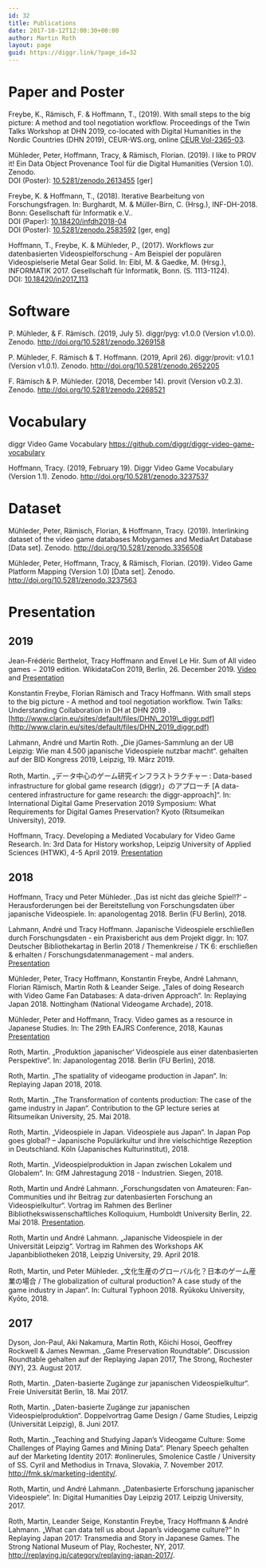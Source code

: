 ```yaml
---
id: 32
title: Publications
date: 2017-10-12T12:00:30+00:00
author: Martin Roth
layout: page
guid: https://diggr.link/?page_id=32
---
```

# Paper and Poster 

<span class="mci-citation"><span class="mci-citation-author">Freybe, K., Rämisch, F. & Hoffmann, T., </span><span class="mci-citation-year">(2019). </span><span class="mci-citation-title">With small steps to the big picture: A method and tool negotiation workflow.</span>
   <span class="mci-citation-conftitle">Proceedings of the Twin Talks Workshop at DHN 2019, co-located with Digital Humanities in the Nordic Countries (DHN 2019)</span>,
   CEUR-WS.org, online [CEUR Vol-2365-03](http://ceur-ws.org/Vol-2365/03-TwinTalks-DHN2019_paper_3.pdf).

<div id="citation_CHICAGO" class="tab-pane active">
  <p>
    Mühleder, Peter, Hoffmann, Tracy, & Rämisch, Florian. (2019). I like to PROV it! Ein Data Object Provenance Tool für die Digital Humanities (Version 1.0). Zenodo.<br /> DOI (Poster): <a href="http://doi.org/10.5281/zenodo.2613455">10.5281/zenodo.2613455</a> [ger]
  </p>
</div>

<span class="mci-citation"><span class="mci-citation-author">Freybe, K. & Hoffmann, T., </span><span class="mci-citation-year"> (2018). </span><span class="mci-citation-title">Iterative Bearbeitung von Forschungsfragen. </span><span class="mci-citation-editor"> In: Burghardt, M. & Müller-Birn, C. (Hrsg.), </span><span class="mci-citation-conftitle">INF-DH-2018. </span><span class="mci-citation-pubplace">Bonn: </span><span class="mci-citation-publisher">Gesellschaft für Informatik e.V..</span></span>  
DOI (Paper): [10.18420/infdh2018-04](https://doi.org/10.18420/infdh2018-04)  
DOI (Poster): [10.5281/zenodo.2583592](http://doi.org/10.5281/zenodo.2583592) [ger, eng]

<span class="mci-citation"><span class="mci-citation-author">Hoffmann, T., Freybe, K. & Mühleder, P., </span><span class="mci-citation-year"> (2017). </span><span class="mci-citation-title">Workflows zur datenbasierten Videospielforschung - Am Beispiel der populären Videospielserie Metal Gear Solid. </span><span class="mci-citation-editor"> In: Eibl, M. & Gaedke, M. (Hrsg.), </span><span class="mci-citation-conftitle">INFORMATIK 2017. </span><span class="mci-citation-publisher">Gesellschaft für Informatik, Bonn. </span><span class="mci-citation-publisher"> (S. 1113-1124). </span></span>  
<span class="bold">DOI: </span><span class="mci_abstract"><a href="https://doi.org/10.18420/in2017_113">10.18420/in2017_113 </a></span>

# Software

<span class="ng-binding">P. Mühleder, & F. Rämisch. (2019, July 5). diggr/pyg: v1.0.0 (Version v1.0.0). Zenodo. <a href="http://doi.org/10.5281/zenodo.3269158">http://doi.org/10.5281/zenodo.3269158</a></span>

<span class="ng-binding">P. Mühleder, F. Rämisch & T. Hoffmann. (2019, April 26). diggr/provit: v1.0.1 (Version v1.0.1). Zenodo. <a href="http://doi.org/10.5281/zenodo.2652205">http://doi.org/10.5281/zenodo.2652205</a></span>

<span class="ng-binding">F. Rämisch & P. Mühleder. (2018, December 14). provit (Version v0.2.3). Zenodo. <a href="http://doi.org/10.5281/zenodo.2268521">http://doi.org/10.5281/zenodo.2268521</a></span>

# Vocabulary

diggr Video Game Vocabulary
<https://github.com/diggr/diggr-video-game-vocabulary>

<span class="ng-binding">Hoffmann, Tracy. (2019, February 19). Diggr Video Game Vocabulary (Version 1.1). Zenodo. <a href="http://doi.org/10.5281/zenodo.3237537">http://doi.org/10.5281/zenodo.3237537</a></span>

# Dataset

Mühleder, Peter, Rämisch, Florian, & Hoffmann, Tracy. (2019). Interlinking dataset of the video game databases Mobygames and MediaArt Database [Data set]. Zenodo. <a href="http://doi.org/10.5281/zenodo.3356508">http://doi.org/10.5281/zenodo.3356508</a>

Mühleder, Peter, Hoffmann, Tracy, & Rämisch, Florian. (2019). Video Game Platform Mapping (Version 1.0) [Data set]. Zenodo. <a href="http://doi.org/10.5281/zenodo.3237563">http://doi.org/10.5281/zenodo.3237563</a>

# Presentation 

## 2019

Jean-Frédéric Berthelot, Tracy Hoffmann and Envel Le Hir. Sum of All video games − 2019 edition. WikidataCon 2019, Berlin, 26. December 2019.
[Video](https://commons.wikimedia.org/wiki/File:WikidataCon_2019_-_Sum_of_all_video_games.pdf) and
[Presentation](https://media.ccc.de/v/wikidatacon2019-1074-sum_of_all_video_games_2019_edition)

Konstantin Freybe, Florian Rämisch and Tracy Hoffmann. With small steps to the big picture - A method and tool negotiation workflow. Twin Talks: Understanding Collaboration in DH at DHN 2019  .
[http://www.clarin.eu/sites/default/files/DHN\_2019\_diggr.pdf](http://www.clarin.eu/sites/default/files/DHN_2019_diggr.pdf)

Lahmann, André und Martin Roth. „Die jGames-Sammlung an der UB Leipzig: Wie man 4.500 japanische Videospiele nutzbar macht“. gehalten auf der BID Kongress 2019, Leipzig, 19. März 2019.

Roth, Martin. „データ中心のゲーム研究インフラストラクチャー : Data-based infrastructure for global game research (diggr)」のアプローチ [A data-centered infrastructure for game research: the diggr-approach]“. In: International Digital Game Preservation 2019  Symposium: What Requirements for Digital Games Preservation? Kyoto (Ritsumeikan University), 2019.

Hoffmann, Tracy. Developing a Mediated Vocabulary for Video Game Research. In: 3rd Data for History workshop, Leipzig University of Applied Sciences (HTWK), 4-5 April 2019.
[Presentation](http://dataforhistory.org/sites/default/files/rodbh20190404_hoffmann.pdf)

## 2018

Hoffmann, Tracy und Peter Mühleder. ,Das ist nicht das gleiche Spiel!?‘ – Herausforderungen bei der Bereitstellung von Forschungsdaten über japanische Videospiele. In: apanologentag 2018. Berlin (FU Berlin), 2018.

Lahmann, André und Tracy Hoffmann. Japanische Videospiele erschließen durch Forschungsdaten - ein Praxisbericht aus dem Projekt diggr. In: 107. Deutscher Bibliothekartag in Berlin 2018 / Themenkreise / TK 6: erschließen & erhalten / Forschungsdatenmanagement - mal anders.  
[Presentation](https://opus4.kobv.de/opus4-bib-info/files/3619/Bibtag18-Praxisbericht_diggr.pdf)

Mühleder, Peter, Tracy Hoffmann, Konstantin Freybe, André Lahmann, Florian Rämisch, Martin Roth & Leander Seige. „Tales of doing Research with Video Game Fan Databases: A data-driven Approach“. In: Replaying Japan 2018. Nottingham (National Videogame Archade), 2018.

Mühleder, Peter and Hoffmann, Tracy. Video games as a resource in Japanese Studies. In: The 29th EAJRS Conference, 2018, Kaunas  
[Presentation](https://www.eajrs.net/files/happyo/muhleder_peter_18.pdf)

Roth, Martin. „Produktion ‚japanischer‘ Videospiele aus einer datenbasierten Perspektive“. In: Japanologentag 2018. Berlin (FU Berlin), 2018.

Roth, Martin. „The spatiality of videogame production in Japan“. In: Replaying Japan 2018, 2018.

Roth, Martin. „The Transformation of contents production: The case of the game industry in Japan“. Contribution to the GP lecture series at Ritsumeikan University, 25. Mai 2018.

Roth, Martin. „Videospiele in Japan. Videospiele aus Japan“. In Japan Pop goes global? – Japanische Populärkultur und ihre vielschichtige Rezeption in Deutschland. Köln (Japanisches Kulturinstitut), 2018.

Roth, Martin. „Videospielproduktion in Japan zwischen Lokalem und Globalem“. In: GfM Jahrestagung 2018 - Industrien. Siegen, 2018.

Roth, Martin und André Lahmann. „Forschungsdaten von Amateuren: Fan-Communities und ihr Beitrag zur datenbasierten Forschung an Videospielkultur“. Vortrag im Rahmen des Berliner Bibliothekswissenschaftliches Kolloquium, Humboldt University Berlin, 22. Mai 2018. [Presentation](https://www.ibi.hu-berlin.de/de/bbk/bbkss18).

Roth, Martin und André Lahmann. „Japanische Videospiele in der Universität Leipzig“. Vortrag im Rahmen des Workshops AK Japanbibliotheken 2018, Leipzig University, 29. April 2018.

Roth, Martin, und Peter Mühleder. „文化生産のグローバル化？日本のゲーム産業の場合 / The globalization of cultural production? A case study of the game industry in Japan“. In: Cultural Typhoon 2018. Ryūkoku University, Kyōto, 2018.

## 2017

Dyson, Jon-Paul, Aki Nakamura, Martin Roth, Kōichi Hosoi, Geoffrey Rockwell & James Newman. „Game Preservation Roundtable“. Discussion Roundtable gehalten auf der Replaying Japan 2017, The Strong, Rochester (NY), 23. August 2017.

Roth, Martin. „Daten-basierte Zugänge zur japanischen Videospielkultur“. Freie Universität Berlin, 18. Mai 2017.

Roth, Martin. „Daten-basierte Zugänge zur japanischen Videospielproduktion“. Doppelvortrag Game Design / Game Studies, Leipzig (Universität Leipzig), 8. Juni 2017.

Roth, Martin. „Teaching and Studying Japan’s Videogame Culture: Some Challenges of Playing Games and Mining Data“. Plenary Speech gehalten auf der Marketing Identity 2017: #onlinerules, Smolenice Castle / University of SS. Cyril and Methodius in Trnava, Slovakia, 7. November 2017. <http://fmk.sk/marketing-identity/>.

Roth, Martin, und André Lahmann. „Datenbasierte Erforschung japanischer Videospiele“. In: Digital Humanities Day Leipzig 2017. Leipzig University, 2017.

Roth, Martin, Leander Seige, Konstantin Freybe, Tracy Hoffmann & André Lahmann. „What can data tell us about Japan’s videogame culture?“ In Replaying Japan 2017: Transmedia and Story in Japanese Games. The Strong National Museum of Play, Rochester, NY, 2017. <http://replaying.jp/category/replaying-japan-2017/>.
